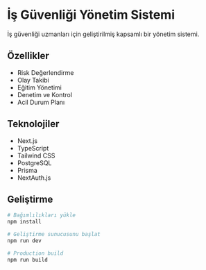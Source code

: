 # İş Güvenliği Yönetim Sistemi

İş güvenliği uzmanları için geliştirilmiş kapsamlı bir yönetim sistemi.

## Özellikler

- Risk Değerlendirme
- Olay Takibi
- Eğitim Yönetimi
- Denetim ve Kontrol
- Acil Durum Planı

## Teknolojiler

- Next.js
- TypeScript
- Tailwind CSS
- PostgreSQL
- Prisma
- NextAuth.js

## Geliştirme

```bash
# Bağımlılıkları yükle
npm install

# Geliştirme sunucusunu başlat
npm run dev

# Production build
npm run build
``` 